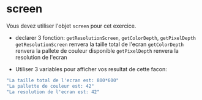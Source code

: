 # screen

Vous devez utiliser l'objet `screen` pour cet exercice.

- declarer 3 fonction: `getResolutionScreen`, `getColorDepth`, `getPixelDepth`
`getResolutionScreen` renvera la taille total de l'ecran
`getColorDepth` renvera la pallete de couleur disponible
`getPixelDepth` renvera la resolution de l'ecran

- Utiliser 3 variables pour afficher vos resultat de cette facon:
```javascript
"La taille total de l'ecran est: 800*600"
"La pallette de couleur est: 42"
"La resolution de l'ecran est: 42"
```

